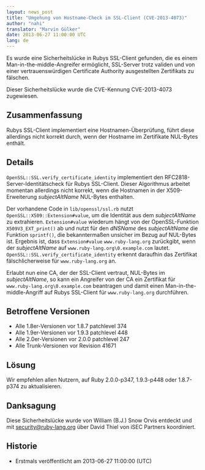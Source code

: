 ```yaml
---
layout: news_post
title: "Umgehung von Hostname-Check im SSL-Client (CVE-2013-4073)"
author: "nahi"
translator: "Marvin Gülker"
date: 2013-06-27 11:00:00 UTC
lang: de
---
```


Es wurde eine Sicherheitslücke in Rubys SSL-Client gefunden, die es
einem Man-in-the-middle-Angreifer ermöglicht, SSL-Server trotz validen
und von einer vertrauenswürdigen Certificate Authority ausgestellten
Zertifikats zu fälschen.

Dieser Sicherheitslücke wurde die CVE-Kennung CVE-2013-4073
zugewiesen.

## Zusammenfassung

Rubys SSL-Client implementiert eine Hostnamen-Überprüfung, führt diese
allerdings nicht korrekt durch, wenn der Hostname im Zertifikate
NUL-Bytes enthält.

## Details

`OpenSSL::SSL.verify_certificate_identity` implementiert den
RFC2818-Server-Identitätscheck für Rubys SSL-Client. Dieser
Algorithmus arbeitet momentan allerdings nicht korrekt, wenn die
Hostnamen in der X509-Erweiterung _subjectAltName_ NUL-Bytes
enthalten.

Der vorhandene Code in `lib/openssl/ssl.rb` nutzt
`OpenSSL::X509::Extension#value`, um die Identität aus dem
_subjectAltName_ zu extrahieren. `Extension#value` wiederum hängt von
der OpenSSL-Funktion `X509V3_EXT_print()` ab und nutzt für den
_dNSName_ des _subjectAltName_ die Funktion `sprintf()`, die
bekanntermaßen unsicher im Bezug auf NUL-Bytes ist. Ergebnis ist, dass
`Extension#value` `www.ruby-lang.org` zurückgibt, wenn der
_subjectAltName_ auf `www.ruby-lang.org\0.example.com`
lautet. `OpenSSL::SSL.verify_certificate_identity` erkennt daraufhin
das Zertifikat fälschlicherweise für `www.ruby-lang.org` an.

Erlaubt nun eine CA, der der SSL-Client vertraut, NUL-Bytes im
_subjectAltName_, so kann ein Angreifer von der CA ein Zertifikat für
`www.ruby-lang.org\0.example.com` beantragen und damit einen
Man-in-the-middle-Angriff auf Rubys SSL-Client für `www.ruby-lang.org`
durchführen.

## Betroffene Versionen

* Alle 1.8er-Versionen vor 1.8.7 patchlevel 374
* Alle 1.9er-Versionen vor 1.9.3 patchlevel 448
* Alle 2.0er-Versionen vor 2.0.0 patchlevel 247
* Alle Trunk-Versionen vor Revision 41671

## Lösung

Wir empfehlen allen Nutzern, auf Ruby 2.0.0-p347, 1.9.3-p448 oder
1.8.7-p374 zu aktualisieren.

## Danksagung

Diese Sicherheitslücke wurde von William (B.J.) Snow Orvis entdeckt
und mit security@ruby-lang.org über David Thiel von iSEC Partners
koordiniert.

## Historie

* Erstmals veröffentlicht am 2013-06-27 11:00:00 (UTC)

